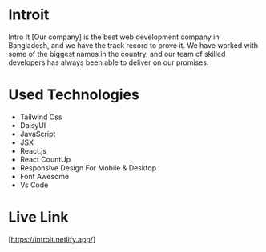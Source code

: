 # Introit
Intro It [Our company] is the best web development company in Bangladesh, and we have the track record to prove it. We have worked
with some of the biggest names in the country, and our team of skilled developers has always been able to deliver on our promises.

# Used Technologies
* Tailwind Css
* DaisyUI
* JavaScript
* JSX
* React.js
* React CountUp
* Responsive Design For Mobile & Desktop
* Font Awesome
* Vs Code

# Live Link
[https://introit.netlify.app/]
